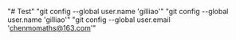 "# Test" 
"git config --global user.name 'gilliao'" 
"git config --global user.name 'gilliao'" 
"git config --global user.email 'chenmomaths@163.com'" 
